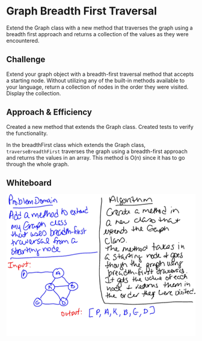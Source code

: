 # Graph Breadth First Traversal
Extend the Graph class with a new method that traverses the graph using a breadth first approach and returns a collection of the values as they were encountered.

## Challenge
Extend your graph object with a breadth-first traversal method that accepts a starting node. Without utilizing any of the built-in methods available to your language, return a collection of nodes in the order they were visited. Display the collection.



## Approach & Efficiency
Created a new method that extends the Graph class. Created tests to verify the functionality. 

In the breadthFirst class which extends the Graph class, `traverseBreadthFirst` traverses the graph using a breadth-first approach and returns the values in an array. This method is O(n) since it has to go through the whole graph.


## Whiteboard
![whiteboard](breadth-first-graph.jpg)